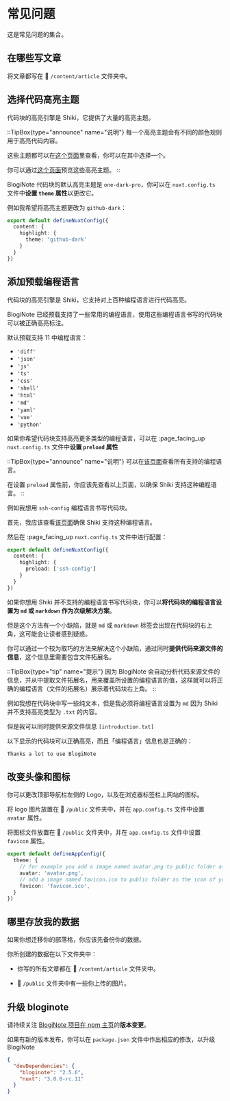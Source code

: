 # 常见问题

这是常见问题的集合。

## 在哪些写文章
将文章都写在 :file_folder: `/content/article` 文件夹中。

## 选择代码高亮主题
代码块的高亮引擎是 Shiki，它提供了大量的高亮主题。

::TipBox{type="announce" name="说明"}
每一个高亮主题会有不同的颜色规则用于高亮代码内容。

这些主题都可以在[这个页面](https://github.com/shikijs/shiki/blob/main/docs/themes.md#all-theme)里查看，你可以在其中选择一个。

你可以通过[这个页面](https://vscodethemes.com/)预览这些高亮主题。
::

BlogiNote 代码块的默认高亮主题是 `one-dark-pro`，你可以在 `nuxt.config.ts` 文件中**设置 `theme` 属性**以更改它。

例如我希望将高亮主题更改为 `github-dark`：

```ts [nuxt.config.ts] {4}
export default defineNuxtConfig({
  content: {
    highlight: {
      theme: 'github-dark'
    }
  }
})
```

## 添加预载编程语言

代码块的高亮引擎是 Shiki，它支持对上百种编程语言进行代码高亮。

BlogiNote 已经预载支持了一些常用的编程语言，使用这些编程语言书写的代码块可以被正确高亮标注。

默认预载支持 11 中编程语言：

* `'diff'`
* `'json'`
* `'js'`
* `'ts'`
* `'css'`
* `'shell'`
* `'html'`
* `'md'`
* `'yaml'`
* `'vue'`
* `'python'`

如果你希望代码块支持高亮更多类型的编程语言，可以在 :page_facing_up `nuxt.config.ts` 文件中**设置 `preload` 属性**

::TipBox{type="announce" name="说明"}
可以在[该页面](https://github.com/shikijs/shiki/blob/main/docs/languages.md)查看所有支持的编程语言。

在设置 `preload` 属性前，你应该先查看以上页面，以确保 Shiki 支持这种编程语言。
::

例如我想用 `ssh-config` 编程语言书写代码块。

首先，我应该查看[该页面](https://github.com/shikijs/shiki/blob/main/docs/languages.md)确保 Shiki 支持这种编程语言。

然后在 :page_facing_up `nuxt.config.ts` 文件中进行配置：

```ts [nuxt.config.ts] {4}
export default defineNuxtConfig({
  content: {
    highlight: {
      preload: ['ssh-config']
    }
  }
})
```

如果你想用 Shiki 并不支持的编程语言书写代码块，你可以**将代码块的编程语言设置为 `md` 或 `markdown` 作为次级解决方案**。

但是这个方法有一个小缺陷，就是 `md` 或 `markdown` 标签会出现在代码块的右上角，这可能会让读者感到疑惑。

你可以通过一个较为取巧的方法来解决这个小缺陷，通过同时**提供代码来源文件的信息**，这个信息里需要包含文件拓展名。

::TipBox{type="tip" name="提示"}
因为 BlogiNote 会自动分析代码来源文件的信息，并从中提取文件拓展名，用来覆盖所设置的编程语言的值，这样就可以将正确的编程语言（文件的拓展名）展示着代码块右上角。
::

例如我想在代码块中写一些纯文本，但是我必须将编程语言设置为 `md` 因为 Shiki 并不支持高亮类型为 `.txt` 的内容。

但是我可以同时提供来源文件信息 `[introduction.txt]`

以下显示的代码块可以正确高亮，而且「编程语言」信息也是正确的：

```md [introduction.txt]
Thanks a lot to use BlogiNote
```

## 改变头像和图标

你可以更改顶部导航栏左侧的 Logo，以及在浏览器标签栏上网站的图标。

将 logo 图片放置在 :file_folder: `/public` 文件夹中，并在 `app.config.ts` 文件中设置 `avatar` 属性。

将图标文件放置在 :file_folder: `/public` 文件夹中，并在 `app.config.ts` 文件中设置 `favicon` 属性。

```ts [app.config.ts] {4, 6}
export default defineAppConfig({
  theme: {
    // for example you add a image named avatar.png to public folder as the logo
    avatar: 'avatar.png',
    // add a image named favicon.ico to public folder as the icon of your webpage
    favicon: 'favicon.ico',
  }
})
```

## 哪里存放我的数据

如果你想迁移你的部落格，你应该先备份你的数据。

你所创建的数据在以下文件夹中：

* 你写的所有文章都在 :file_folder: `/content/article` 文件夹中。

* :file_folder: `/public` 文件夹中有一些你上传的图片。

## 升级 bloginote

请持续关注 [BlogiNote 项目在 npm 主页](https://www.npmjs.com/package/bloginote)的**版本变更**。

如果有新的版本发布，你可以在 `package.json` 文件中作出相应的修改，以升级 BlogiNote

```json [package.json] {3}
{
  "devDependencies": {
    "bloginote": "2.5.6",
    "nuxt": "3.0.0-rc.11"
  }
}
```